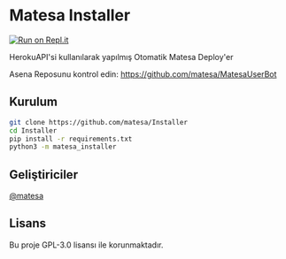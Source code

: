 # Matesa Installer
[![Run on Repl.it](https://repl.it/badge/github/matesa/installer)](https://repl.it/github/matesa/installer)

HerokuAPI'si kullanılarak yapılmış Otomatik Matesa Deploy'er

Asena Reposunu kontrol edin: https://github.com/matesa/MatesaUserBot
## Kurulum
```sh
git clone https://github.com/matesa/Installer
cd Installer
pip install -r requirements.txt
python3 -m matesa_installer
```

## Geliştiriciler
[@matesa](https://t.me/poyraz2103)


## Lisans
Bu proje GPL-3.0 lisansı ile korunmaktadır.
